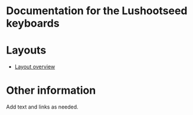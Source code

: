 # Documentation for the Lushootseed keyboards

# Layouts

-   [Layout overview](layout.md)

# Other information

Add text and links as needed.
